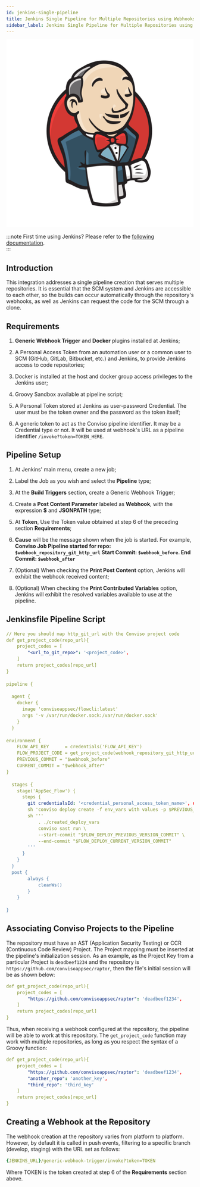 ```yaml
---
id: jenkins-single-pipeline
title: Jenkins Single Pipeline for Multiple Repositories using Webhooks
sidebar_label: Jenkins Single Pipeline for Multiple Repositories using Webhooks
---
```


<div style={{textAlign: 'center'}}>

![img](../../static/img/jenkins.png)

</div>

:::note
First time using Jenkins? Please refer to the [following documentation](https://www.jenkins.io/doc/book/).  
:::

## Introduction

This integration addresses a single pipeline creation that serves multiple repositories. It is essential that the SCM system and Jenkins are accessible to each other, so the builds can occur automatically through the repository's webhooks, as well as Jenkins can request the code for the SCM through a clone.

## Requirements

1. **Generic Webhook Trigger** and **Docker** plugins installed at Jenkins;

2. A Personal Access Token from an automation user or a common user to SCM (GitHub, GitLab, Bitbucket, etc.) and Jenkins, to provide Jenkins access to code repositories;

3. Docker is installed at the host and docker group access privileges to the Jenkins user;

4. Groovy Sandbox available at pipeline script;

5. A Personal Token stored at Jenkins as user-password Credential. The user must be the token owner and the password as the token itself;

6. A generic token to act as the Conviso pipeline identifier. It may be a Credential type or not. It will be used at webhook's URL as a pipeline identifier ```/invoke?token=TOKEN_HERE```.

## Pipeline Setup

1. At Jenkins' main menu, create a new job;

2. Label the Job as you wish and select the **Pipeline** type;

3. At the **Build Triggers** section, create a Generic Webhook Trigger;

4. Create a **Post Content Parameter** labeled as **Webhook**, with the expression **$** and **JSONPATH** type;

5. At **Token**, Use the Token value obtained at step 6 of the preceding section **Requirements**;

6. **Cause** will be the message shown when the job is started. For example, **Conviso Job Pipeline started for repo: ```$webhook_repository_git_http_url``` Start Commit: ```$webhook_before```. End Commit: ```$webhook_after```**

7. (Optional) When checking the **Print Post Content** option, Jenkins will exhibit the webhook received content;

8. (Optional) When checking the **Print Contributed Variables** option, Jenkins will exhibit the resolved variables available to use at the pipeline.

## Jenkinsfile Pipeline Script

```yml
// Here you should map http_git_url with the Conviso project code
def get_project_code(repo_url){
    project_codes = [
        "<url_to_git_repo>": '<project_code>',
    ]
    return project_codes[repo_url]
}

pipeline {

  agent {
    docker {
      image 'convisoappsec/flowcli:latest'
      args '-v /var/run/docker.sock:/var/run/docker.sock'
    }
  }

environment {
    FLOW_API_KEY      = credentials('FLOW_API_KEY')
    FLOW_PROJECT_CODE = get_project_code(webhook_repository_git_http_url)
    PREVIOUS_COMMIT = "$webhook_before"
    CURRENT_COMMIT = "$webhook_after"
}

  stages {
    stage('AppSec_Flow') {
      steps {
        git credentialsId: '<credential_personal_access_token_name>', url: "$webhook_repository_git_http_url"
        sh 'conviso deploy create -f env_vars with values -p $PREVIOUS_COMMIT -c $CURRENT_COMMIT > created_deploy_vars'
        sh '''
            . ./created_deploy_vars
            conviso sast run \
            --start-commit "$FLOW_DEPLOY_PREVIOUS_VERSION_COMMIT" \
            --end-commit "$FLOW_DEPLOY_CURRENT_VERSION_COMMIT"
        '''
      }
    }
  }
  post { 
        always {
            cleanWs()
        }
    }

}
```

## Associating Conviso Projects to the Pipeline

The repository must have an AST (Application Security Testing) or CCR (Continuous Code Review) Project. The Project mapping must be inserted at the pipeline's initialization session. As an example, as the Project Key from a particular Project is ```deadbeef1234``` and the repository is ```https://github.com/convisoappsec/raptor```, then the file's initial session will be as shown below:

```yml
def get_project_code(repo_url){
    project_codes = [
        "https://github.com/convisoappsec/raptor": 'deadbeef1234',
    ]
    return project_codes[repo_url]
}
```

Thus, when receiving a webhook configured at the repository, the pipeline will be able to work at this repository. The ```get_project_code``` function may work with multiple repositories, as long as you respect the syntax of a Groovy function:

```yml
def get_project_code(repo_url){
    project_codes = [
        "https://github.com/convisoappsec/raptor": 'deadbeef1234',
        "another_repo": 'another_key',
        "third_repo": 'third_key'
    ]
    return project_codes[repo_url]
}
```

## Creating a Webhook at the Repository

The webhook creation at the repository varies from platform to platform. However, by default it is called in push events, filtering to a specific branch (develop, staging) with the URL set as follows:

```yml
{JENKINS_URL}/generic-webhook-trigger/invoke?token=TOKEN
```

Where TOKEN is the token created at step 6 of the **Requirements** section above.